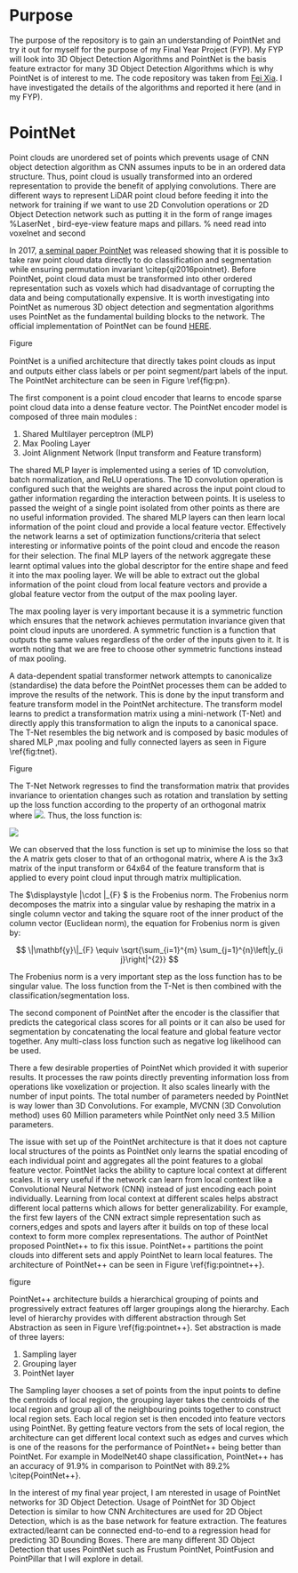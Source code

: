 # Purpose 

The purpose of the repository is to gain an understanding of PointNet and try it out for myself for the purpose of my Final Year Project (FYP). My FYP will look into 3D Object Detection Algorithms and PointNet is the basis feature extractor for many 3D Object Detection Algorithms which is why PointNet is of interest to me. The code repository was taken from [Fei Xia](https://github.com/fxia22/pointnet.pytorch). I have investigated the details of the algorithms and reported it here (and in my FYP). 

# PointNet

Point clouds are unordered set of points which prevents usage of CNN object detection algorithm as CNN assumes inputs to be in an ordered data structure. Thus, point cloud is usually transformed into an ordered representation to provide the benefit of applying convolutions. There are different ways to represent LiDAR point cloud before feeding it into the network for training if we want to use 2D Convolution operations or 2D Object Detection network such as putting it in the form of range images %LaserNet
, bird-eye-view feature maps and pillars.
% need read into voxelnet and second

In 2017, [a seminal paper PointNet](http://stanford.edu/~rqi/pointnet/) was released showing that it is possible to take raw point cloud data directly to do classification and segmentation while ensuring permutation invariant \citep{qi2016pointnet}. Before PointNet, point cloud data must be transformed into other ordered representation such as voxels which had disadvantage of corrupting the data and being computationally expensive. It is worth investigating into PointNet as numerous 3D object detection and segmentation algorithms uses PointNet as the fundamental building blocks to the network. The official implementation of PointNet can be found [HERE](https://github.com/charlesq34/pointnet).

Figure


PointNet is a uniﬁed architecture that directly takes point clouds as input and outputs either class labels or per point segment/part labels of the input. The PointNet architecture can be seen in Figure \ref{fig:pn}. 

The first component is a point cloud encoder that learns to encode sparse point cloud data into a dense feature vector. The PointNet encoder model is composed of three main modules :


1. Shared Multilayer perceptron (MLP)
2. Max Pooling Layer
3. Joint Alignment Network (Input transform and Feature transform)


The shared MLP layer is implemented using a series of 1D convolution, batch normalization, and ReLU operations. The 1D convolution operation is configured such that the weights are shared across the input point cloud to gather information regarding the interaction between points. It is useless to passed the weight of a single point isolated from other points as there are no useful information provided. The shared MLP layers can then learn local information of the point cloud and provide a local feature vector. Effectively the network learns a set of optimization functions/criteria that select interesting or informative points of the point cloud and encode the reason for their selection. The ﬁnal MLP layers of the network aggregate these learnt optimal values into the global descriptor for the entire shape and feed it into the max pooling layer. We will be able to extract out the global information of the point cloud from local feature vectors and provide a global feature vector from the output of the max pooling layer.

The max pooling layer is very important because it is a symmetric function which ensures that the network achieves permutation invariance given that point cloud inputs are unordered. A symmetric function is a function that outputs the same values regardless of the order of the inputs given to it. It is worth noting that we are free to choose other symmetric functions instead of max pooling.  


A data-dependent spatial transformer network attempts to canonicalize (standardise) the data before the PointNet processes them can be added to improve the results of the network. This is done by the input transform and feature transform model in the PointNet architecture. The transform model learns to predict a transformation matrix using a mini-network (T-Net) and directly apply this transformation to align the inputs to a canonical space. The T-Net resembles the big network and is composed by basic modules of shared MLP ,max pooling and fully connected layers as seen in Figure \ref{fig:tnet}. 

Figure

The T-Net Network regresses to find the transformation matrix that provides invariance to orientation changes such as rotation and translation by setting up the loss function according to the property of an orthogonal matrix where <img src="https://render.githubusercontent.com/render/math?math=A^T = A^{-1}, AA^T = I">. Thus, the loss function is:


<img src="https://render.githubusercontent.com/render/math?math=L = || I - AA^T ||^2_F">

We can observed that the loss function is set up to minimise the loss so that the A matrix gets closer to that of an orthogonal matrix, where A is the 3x3 matrix of the input transform or 64x64 of the feature transform that is applied to every point cloud input through matrix multiplication.

The $\displaystyle \|\cdot \|_{F} $ is the Frobenius norm. The Frobenius norm decomposes the matrix into a singular value by reshaping the matrix in a single column vector and taking the square root of the inner product of the column vector (Euclidean norm), the equation for Frobenius norm is given by:

$$ \|\mathbf{y}\|_{F} \equiv \sqrt{\sum_{i=1}^{m} \sum_{j=1}^{n}\left|y_{i j}\right|^{2}}  $$

The Frobenius norm is a very important step as the loss function has to be singular value. The loss function from the T-Net is then combined with the classification/segmentation loss.


The second component of PointNet after the encoder is the classifier that predicts the categorical class scores for all points or it can also be used for segmentation by concatenating the local feature and global feature vector together. Any multi-class loss function such as negative log likelihood can be used.

There a few desirable properties of PointNet which provided it with superior results. It processes the raw points directly preventing information loss from operations like voxelization or projection. It also scales linearly with the number of input points. The total number of parameters needed by PointNet is way lower than 3D Convolutions. For example, MVCNN (3D Convolution method) uses 60 Million parameters while PointNet only need 3.5 Million parameters.

The issue with set up of the PointNet architecture is that it does not capture local structures of the points as PointNet only learns the spatial encoding of each individual point and aggregates all the point features to a global feature vector. PointNet lacks the ability to capture local context at different scales. It is very useful if the network can learn from local context like a Convolutional Neural Network (CNN) instead of just encoding each point individually. Learning from local context at different scales helps abstract different local patterns which allows for better generalizability. For example, the first few layers of the CNN extract simple representation such as corners,edges and spots and layers after it builds on top of these local context to form more complex representations. The author of PointNet proposed PointNet++ to fix this issue. PointNet++ partitions the point clouds into different sets and apply PointNet to learn local features. The architecture of PointNet++ can be seen in Figure \ref{fig:pointnet++}.


figure 

PointNet++ architecture builds a hierarchical grouping of points and progressively extract features off larger groupings along the hierarchy. Each level of hierarchy provides with different abstraction through Set Abstraction as seen in Figure \ref{fig:pointnet++}. Set abstraction is made of three layers:


1. Sampling layer
2. Grouping layer
3. PointNet layer 

The Sampling layer chooses a set of points from the input points to define the centroids of local region, the grouping layer takes the centroids of the local region and group all of the neighbouring points together to construct local region sets. Each local region set is then encoded into feature vectors using PointNet. By getting feature vectors from the sets of local region, the architecture can get different local context such as edges and curves which is one of the reasons for the performance of PointNet++ being better than PointNet. For example in ModelNet40 shape classification, PointNet++ has an accuracy of 91.9\% in comparison to PointNet with 89.2\% \citep{PointNet++}.


In the interest of my final year project, I am nterested in usage of PointNet networks for 3D Object Detection. Usage of PointNet for 3D Object Detection is similar to how CNN Architectures are used for 2D Object Detection, which is as the base network for feature extraction. The features extracted/learnt can be connected end-to-end to a regression head for predicting 3D Bounding Boxes. There are many different 3D Object Detection that uses PointNet such as  Frustum PointNet, PointFusion and PointPillar that I will explore in detail.


